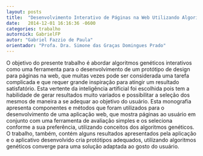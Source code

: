 ```yaml
---
layout: posts
title:  "Desenvolvimento Interativo de Páginas na Web Utilizando Algoritmos Genéticos"
date:   2014-12-01 16:16:36 -0600
categories: trabalho
autornick: GabrielFP
autor: "Gabriel Fazzio de Paula"
orientador: "Profa. Dra. Simone das Graças Domingues Prado"
---
```

O objetivo do presente trabalho é abordar algoritmos genéticos interativos como uma ferramenta para o desenvolvimento de um protótipo de design para páginas na web, que muitas vezes pode ser considerada uma tarefa complicada e que requer grande inspiração para atingir um resultado satisfatório. Esta vertente da inteligência artificial foi escolhida pois tem a habilidade de gerar resultados muito variados e possibilitar a seleção dos mesmos de maneira a se adequar ao objetivo do usuário. Esta monografia apresenta componentes e métodos que foram utilizados para o desenvolvimento de uma aplicação web, que mostra páginas ao usuário em conjunto com uma ferramenta de avaliação simples e os seleciona conforme a sua preferência, utilizando conceitos dos algoritmos genéticos. O trabalho, também, contém alguns resultados apresentados pela aplicação e o aplicativo desenvolvido cria protótipos adequados, utilizando algoritmos genéticos converge para uma solução adaptada ao gosto do usuário.
